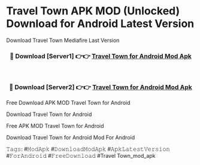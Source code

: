 # Travel Town APK MOD (Unlocked) Download for Android Latest Version

Download Travel Town Mediafire Last Version

<div align="center">
<h3>🔴 Download [Server1] 👉👉 <a href="https://vprocket.com">Travel Town for Android Mod Apk</a></h3><br>

<h3>🔴 Download [Server2] 👉👉 <a href="https://vprocket.com">Travel Town for Android Mod Apk</a></h3>
</div>

Free Download APK MOD Travel Town for Android

Download Travel Town for Android

Free APK MOD Travel Town for Android

Download Travel Town for Android Mod For Android

𝚃𝚊𝚐𝚜: #𝙼𝚘𝚍𝙰𝚙𝚔 #𝙳𝚘𝚠𝚗𝚕𝚘𝚊𝚍𝙼𝚘𝚍𝙰𝚙𝚔 #𝙰𝚙𝚔𝙻𝚊𝚝𝚎𝚜𝚝𝚅𝚎𝚛𝚜𝚒𝚘𝚗 #𝙵𝚘𝚛𝙰𝚗𝚍𝚛𝚘𝚒𝚍 #𝙵𝚛𝚎𝚎𝙳𝚘𝚠𝚗𝚕𝚘𝚊𝚍 #Travel Town_mod_apk
